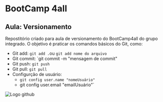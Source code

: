 # BootCamp 4all

## Aula: Versionamento

Repostitório criado para aula de versionamento do BootCamp4all do grupo integrado. O objetivo é praticar os comandos básicos do Git, como:

- Git add: `git add .`ou `git add nome do arquivo`
- Git commit: `git commit -m "mensagem de commit"
- Git push: `git push`
- Git pull: `git pull`
- Configurção de usuário:
  - `git config user.name "nomeUsuário"`
  - git config user.email "emailUsuário"`
  

![Logo github](https://logos-world.net/wp-content/uploads/2020/11/GitHub-Logo.png)

